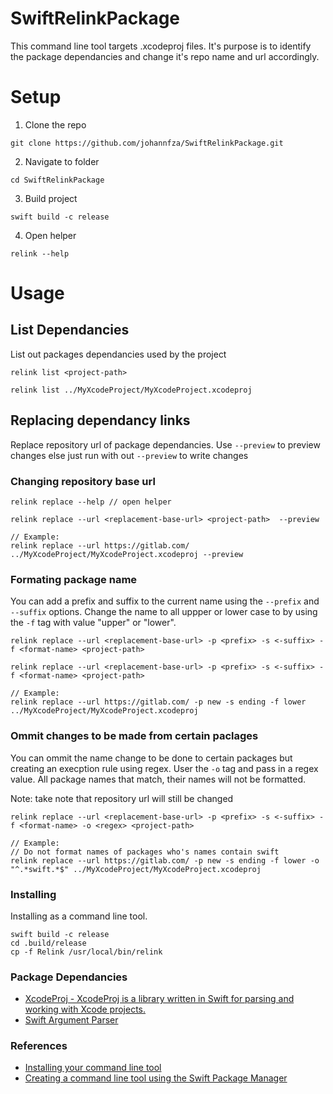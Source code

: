 # SwiftRelinkPackage

This command line tool targets .xcodeproj files. It's purpose is to identify the package dependancies and change it's repo name and url accordingly.

# Setup

1. Clone the repo
```
git clone https://github.com/johannfza/SwiftRelinkPackage.git
```
2. Navigate to folder
```
cd SwiftRelinkPackage
```
3. Build project
```
swift build -c release
```
4. Open helper
```
relink --help
```


# Usage


## List Dependancies 
List out packages dependancies used by the project 

```
relink list <project-path>

relink list ../MyXcodeProject/MyXcodeProject.xcodeproj 
```

## Replacing dependancy links 

Replace repository url of package dependancies. Use `--preview` to preview changes else just run with out `--preview` to write changes

### Changing repository base url

```
relink replace --help // open helper

relink replace --url <replacement-base-url> <project-path>  --preview

// Example:
relink replace --url https://gitlab.com/ ../MyXcodeProject/MyXcodeProject.xcodeproj --preview
```

### Formating package name 

You can add a prefix and suffix to the current name using the `--prefix` and `--suffix` options. Change the name to all uppper or lower case to by using the `-f` tag with value "upper" or "lower".

```
relink replace --url <replacement-base-url> -p <prefix> -s <-suffix> -f <format-name> <project-path>

relink replace --url <replacement-base-url> -p <prefix> -s <-suffix> -f <format-name> <project-path>

// Example:
relink replace --url https://gitlab.com/ -p new -s ending -f lower ../MyXcodeProject/MyXcodeProject.xcodeproj 
```

### Ommit changes to be made from certain paclages

You can ommit the name change to be done to certain packages but creating an execption rule using regex. User the `-o` tag and pass in a regex value. All package names that match, their names will not be formatted. 

Note: take note that repository url will still be changed 

```
relink replace --url <replacement-base-url> -p <prefix> -s <-suffix> -f <format-name> -o <regex> <project-path>

// Example:
// Do not format names of packages who's names contain swift 
relink replace --url https://gitlab.com/ -p new -s ending -f lower -o "^.*swift.*$" ../MyXcodeProject/MyXcodeProject.xcodeproj

```

### Installing
Installing as a command line tool. 

```
swift build -c release
cd .build/release
cp -f Relink /usr/local/bin/relink

```

### Package Dependancies
- [XcodeProj - XcodeProj is a library written in Swift for parsing and working with Xcode projects.](https://github.com/tuist/XcodeProj)
- [Swift Argument Parser](https://github.com/apple/swift-argument-parser.git)

### References

- [Installing your command line tool](https://www.swiftbysundell.com/articles/building-a-command-line-tool-using-the-swift-package-manager/#installing-your-command-line-tool)
- [Creating a command line tool using the Swift Package Manager](https://www.avanderlee.com/swift/command-line-tool-package-manager/)
